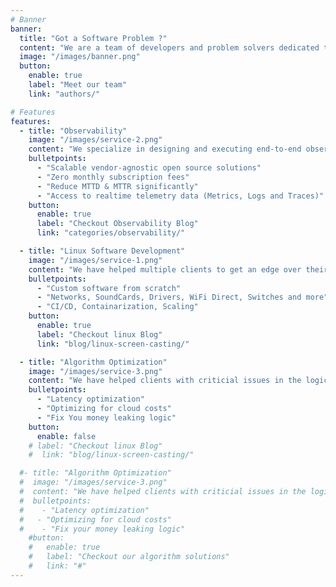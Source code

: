 ```yaml
---
# Banner
banner:
  title: "Got a Software Problem ?"
  content: "We are a team of developers and problem solvers dedicated to enhancing your business."
  image: "/images/banner.png"
  button:
    enable: true
    label: "Meet our team"
    link: "authors/"

# Features
features:
  - title: "Observability"
    image: "/images/service-2.png"
    content: "We specialize in designing and executing end-to-end observability solutions tailored for large financial institutions. Our approach involves collaborating closely with these organizations to gain a deeper understanding of their operations and align our solutions with their specific SLIs and SLOs."
    bulletpoints:
      - "Scalable vendor-agnostic open source solutions"
      - "Zero monthly subscription fees"
      - "Reduce MTTD & MTTR significantly"
      - "Access to realtime telemetry data (Metrics, Logs and Traces)"
    button:
      enable: true
      label: "Checkout Observability Blog"
      link: "categories/observability/"

  - title: "Linux Software Development"
    image: "/images/service-1.png"
    content: "We have helped multiple clients to get an edge over their competition by developing superior linux software in demanding time constraints. We research OSS to the fullest paired with clever problem sovling."
    bulletpoints:
      - "Custom software from scratch"
      - "Networks, SoundCards, Drivers, WiFi Direct, Switches and more"
      - "CI/CD, Containarization, Scaling"
    button:
      enable: true
      label: "Checkout linux Blog"
      link: "blog/linux-screen-casting/"

  - title: "Algorithm Optimization"
    image: "/images/service-3.png"
    content: "We have helped clients with criticial issues in the logic and infrastructre. We treat the problem as if we are losing money"
    bulletpoints:
      - "Latency optimization"
      - "Optimizing for cloud costs"
      - "Fix You money leaking logic"
    button:
      enable: false
    # label: "Checkout linux Blog"
    #  link: "blog/linux-screen-casting/"

  #- title: "Algorithm Optimization"
  #  image: "/images/service-3.png"
  #  content: "We have helped clients with criticial issues in the logic and infrastructre. We treat the problem as if we are losing money.";
  #  bulletpoints:
  #    - "Latency optimization"
  #   - "Optimizing for cloud costs"
  #    - "Fix your money leaking logic"
    #button:
    #   enable: true
    #   label: "Checkout our algorithm solutions"
    #   link: "#"
---
```

